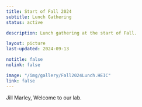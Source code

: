 ```yaml
---
title: Start of Fall 2024
subtitle: Lunch Gathering
status: active

description: Lunch gathering at the start of Fall.

layout: picture
last-updated: 2024-09-13

notitle: false
nolink: false 

image: "/img/gallery/Fall2024Lunch.HEIC"
link: false
---
```


Jill Marley, Welcome to our lab.
